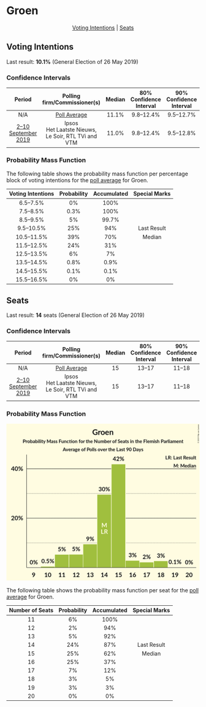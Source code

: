 # Groen

<p align="center"><a href="#voting-intentions">Voting Intentions</a> | <a href="#seats">Seats</a></p>

## Voting Intentions

Last result: **10.1%** (General Election of 26 May 2019)

### Confidence Intervals

| Period     | Polling firm/Commissioner(s) | Median | 80% Confidence Interval | 90% Confidence Interval | 95% Confidence Interval | 99% Confidence Interval |
|:----------:|:----------------:|:-----------:|:-----------------------:|:-----------------------:|:-----------------------:|:-----------------------:|
| N/A | [Poll Average](average.html) | 11.1% | 9.8–12.4% | 9.5–12.7% | 9.2–13.1% | 8.7–13.8% |
| [2–10 September 2019](2019-09-10-Ipsos.html) | Ipsos <br> Het Laatste Nieuws, Le Soir, RTL TVi and VTM | 11.0% | 9.8–12.4% | 9.5–12.8% | 9.2–13.1% | 8.7–13.8% |

### Probability Mass Function

The following table shows the probability mass function per percentage block of voting intentions for the [poll average](average.html) for Groen.

| Voting Intentions | Probability | Accumulated | Special Marks |
|:-----------------:|:-----------:|:-----------:|:-------------:|
| 6.5–7.5% | 0% | 100% |  |
| 7.5–8.5% | 0.3% | 100% |  |
| 8.5–9.5% | 5% | 99.7% |  |
| 9.5–10.5% | 25% | 94% | Last Result |
| 10.5–11.5% | 39% | 70% | Median |
| 11.5–12.5% | 24% | 31% |  |
| 12.5–13.5% | 6% | 7% |  |
| 13.5–14.5% | 0.8% | 0.9% |  |
| 14.5–15.5% | 0.1% | 0.1% |  |
| 15.5–16.5% | 0% | 0% |  |


## Seats

Last result: **14** seats (General Election of 26 May 2019)

### Confidence Intervals

| Period     | Polling firm/Commissioner(s) | Median | 80% Confidence Interval | 90% Confidence Interval | 95% Confidence Interval | 99% Confidence Interval |
|:----------:|:----------------:|:------:|:-----------------------:|:-----------------------:|:-----------------------:|:-----------------------:|
| N/A | [Poll Average](average.html) | 15 | 13–17 | 11–18 | 11–19 | 11–19 |
| [2–10 September 2019](2019-09-10-Ipsos.html) | Ipsos <br> Het Laatste Nieuws, Le Soir, RTL TVi and VTM | 15 | 13–17 | 11–18 | 11–19 | 11–19 |

### Probability Mass Function

![Graph with seats probability mass function not yet produced](average-seats-pmf-groen.png "Seats Probability Mass Function")

The following table shows the probability mass function per seat for the [poll average](average.html) for Groen.

| Number of Seats | Probability | Accumulated | Special Marks |
|:---------------:|:-----------:|:-----------:|:-------------:|
| 11 | 6% | 100% |  |
| 12 | 2% | 94% |  |
| 13 | 5% | 92% |  |
| 14 | 24% | 87% | Last Result |
| 15 | 25% | 62% | Median |
| 16 | 25% | 37% |  |
| 17 | 7% | 12% |  |
| 18 | 3% | 5% |  |
| 19 | 3% | 3% |  |
| 20 | 0% | 0% |  |


